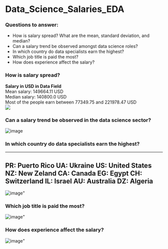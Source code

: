 # Data_Science_Salaries_EDA
### Questions to answer:
<ul>
<li>How is salary spread? What are the mean, standard deviation, and median?</li>
<li>Can a salary trend be observed amongst data science roles?</li>
<li>In which country do data specialists earn the highest?</li>
<li>Which job title is paid the most?</li>
<li>How does experience affect the salary?</li>
</ul>

### How is salary spread? 
 **Salary in USD in Data Field**<br>
 Mean salary: 149664.11 USD<br>
 Median salary: 140800.0 USD<br>
 Most of the people earn between 77349.75 and 221978.47 USD<br>
 <img src="https://www.kaggleusercontent.com/kf/176209112/eyJhbGciOiJkaXIiLCJlbmMiOiJBMTI4Q0JDLUhTMjU2In0..4A1Pc90AOKPsr5_Qso-Vbg.5YBoR0IE6q2fbMjDC6JGghWmroZk1oNUt8t5uebIOi-jzLB1GQcP4a7s6tloSxGiqoVm8fe-KaLgvqwCoXABmJDXMagXAqGL6hOvLKB4BLeQWrExsPRLPyYa_p9-X-mMynwN7H2J5rZPWjCK4eYfGG0uL2G6Zlw57GGWRhkDvfKj9L347BDdDuZZIMyPMxc2gU3mWrsFdRAB0rZgyd4FqyjkeR6_g3kWA6ifn-YtyoJsyFnCeV2QWT0TvR4H6mTx-H5kt9AvCdHRrgWavnTjwiVrSRMzM4cbSfA8RyqInXamFdrF117B0-Miuh1XI3T7INyPFEzcqXCu4aM7r6Sq1munhfJUxGTAgm2f644M6tdFX9sUTx6kkqUkECsiAduNLG2ZHjg2FTQRBL8vkQZ8jyHhUSS_vo8ijjCOsYxUjB0KIoei4Y5h_kHo6Dx5Gnwpw9iTsGHtxy74zGYtKtF7ZE1PQeEcbsRh8aelGGXNEt3xpssb046lJKBZmZ7AKTeMbgsD5t9AYEMrNRO3SpRNufTxeE5irDydzh3atw0OsqfMofPwBcdNuo1Jx0ALaT48jfIyH2lY8q4-UtqOI6s_XyhsaE4e1LFHBK34dM0DPSLN4b_kJlBYYmAHUGkGCiBX2611EMrdIZhb7jtcGzWE5A.QQqK_3NGV4pKWVVubra-3Q/__results___files/__results___19_2.png">

 ### Can a salary trend be observed in the data science sector?
 ![image](https://github.com/Marcin-The-Pythonist/Data_Science_Salaries_EDA/assets/119814659/2da6fc56-2b5f-41f8-b4e1-b8d42cc7bd1d)

 ### In which country do data specialists earn the highest?<br>
 -----------------------
PR: Puerto Rico
UA: Ukraine
US: United States
NZ: New Zeland
CA: Canada
EG: Egypt
CH: Switzerland
IL: Israel
AU: Australia
DZ: Algeria
-----------------------
 ![image](https://github.com/Marcin-The-Pythonist/Data_Science_Salaries_EDA/assets/119814659/c6296728-5676-413c-81a0-505f6a25df24)"

 ### Which job title is paid the most?
![image](https://github.com/Marcin-The-Pythonist/Data_Science_Salaries_EDA/assets/119814659/07c67693-4cb9-4bda-8fdc-a20470b5588c)"

 ### How does experience affect the salary?
![image](https://github.com/Marcin-The-Pythonist/Data_Science_Salaries_EDA/assets/119814659/3b347d5a-c623-48a5-9743-52de722dc6b8)"
 
